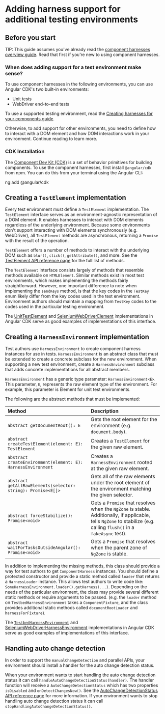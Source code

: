 # Adding harness support for additional testing environments

## Before you start

TIP: This guide assumes you've already read the [component harnesses overview guide](guide/testing/component-harnesses-overview). Read that first if you're new to using component harnesses.

### When does adding support for a test environment make sense?

To use component harnesses in the following environments, you can use Angular CDK's two built-in environments:

- Unit tests
- WebDriver end-to-end tests

To use a supported testing environment, read the [Creating harnesses for your components guide](guide/testing/creating-component-harnesses).

Otherwise, to add support for other environments, you need to define how to interact with a DOM element and how DOM interactions work in your environment. Continue reading to learn more.

### CDK Installation

The [Component Dev Kit (CDK)](https://material.angular.io/cdk/categories) is a set of behavior primitives for building components. To use the component harnesses, first install `@angular/cdk` from npm. You can do this from your terminal using the Angular CLI:

<docs-code language="shell">
  ng add @angular/cdk
</docs-code>

## Creating a `TestElement` implementation

Every test environment must define a `TestElement` implementation. The `TestElement` interface serves as an environment-agnostic representation of a DOM element. It enables harnesses to interact with DOM elements regardless of the underlying environment. Because some environments don't support interacting with DOM elements synchronously (e.g. WebDriver), all `TestElement` methods are asynchronous, returning a `Promise` with the result of the operation.

`TestElement` offers a number of methods to interact with the underlying DOM such as `blur()`, `click()`, `getAttribute()`, and more. See the [TestElement API reference page](/api/cdk/testing/TestElement) for the full list of methods.

The `TestElement` interface consists largely of methods that resemble methods available on `HTMLElement`. Similar methods exist in most test environments, which makes implementing the methods fairly straightforward. However, one important difference to note when implementing the `sendKeys` method, is that the key codes in the `TestKey` enum likely differ from the key codes used in the test environment. Environment authors should maintain a mapping from `TestKey` codes to the codes used in the particular testing environment.

The [UnitTestElement](/api/cdk/testing/testbed/UnitTestElement) and [SeleniumWebDriverElement](/api/cdk/testing/selenium-webdriver/SeleniumWebDriverElement) implementations in Angular CDK serve as good examples of implementations of this interface.

## Creating a `HarnessEnvironment` implementation

Test authors use `HarnessEnvironment` to create component harness instances for use in tests. `HarnessEnvironment` is an abstract class that must be extended to create a concrete subclass for the new environment. When supporting a new test environment, create a `HarnessEnvironment` subclass that adds concrete implementations for all abstract members.

`HarnessEnvironment` has a generic type parameter: `HarnessEnvironment<E>`. This parameter, `E`, represents the raw element type of the environment. For example, this parameter is Element for unit test environments.

The following are the abstract methods that must be implemented:

| Method                                                       | Description                                                                                                                                                          |
| :----------------------------------------------------------- | :------------------------------------------------------------------------------------------------------------------------------------------------------------------- |
| `abstract getDocumentRoot(): E`                              | Gets the root element for the environment (e.g. `document.body`).                                                                                                    |
| `abstract createTestElement(element: E): TestElement`        | Creates a `TestElement` for the given raw element.                                                                                                                   |
| `abstract createEnvironment(element: E): HarnessEnvironment` | Creates a `HarnessEnvironment` rooted at the given raw element.                                                                                                      |
| `abstract getAllRawElements(selector: string): Promise<E[]>` | Gets all of the raw elements under the root element of the environment matching the given selector.                                                                  |
| `abstract forceStabilize(): Promise<void>`                   | Gets a `Promise` that resolves when the `NgZone` is stable. Additionally, if applicable, tells `NgZone` to stabilize (e.g. calling `flush()` in a `fakeAsync` test). |
| `abstract waitForTasksOutsideAngular(): Promise<void>`       | Gets a `Promise` that resolves when the parent zone of `NgZone` is stable.                                                                                           |

In addition to implementing the missing methods, this class should provide a way for test authors to get `ComponentHarness` instances. You should define a protected constructor and provide a static method called `loader` that returns a `HarnessLoader` instance. This allows test authors to write code like: `SomeHarnessEnvironment.loader().getHarness(...)`. Depending on the needs of the particular environment, the class may provide several different static methods or require arguments to be passed. (e.g. the `loader` method on `TestbedHarnessEnvironment` takes a `ComponentFixture`, and the class provides additional static methods called `documentRootLoader` and `harnessForFixture`).

The [`TestbedHarnessEnvironment`](/api/cdk/testing/testbed/TestbedHarnessEnvironment) and [SeleniumWebDriverHarnessEnvironment](/api/cdk/testing/selenium-webdriver/SeleniumWebDriverHarnessEnvironment) implementations in Angular CDK serve as good examples of implementations of this interface.

## Handling auto change detection

In order to support the `manualChangeDetection` and parallel APIs, your environment should install a handler for the auto change detection status.

When your environment wants to start handling the auto change detection status it can call `handleAutoChangeDetectionStatus(handler)`. The handler function will receive a `AutoChangeDetectionStatus` which has two properties `isDisabled` and `onDetectChangesNow()`. See the [AutoChangeDetectionStatus API reference page](/api/cdk/testing/AutoChangeDetectionStatus) for more information.
If your environment wants to stop handling auto change detection status it can call `stopHandlingAutoChangeDetectionStatus()`.
